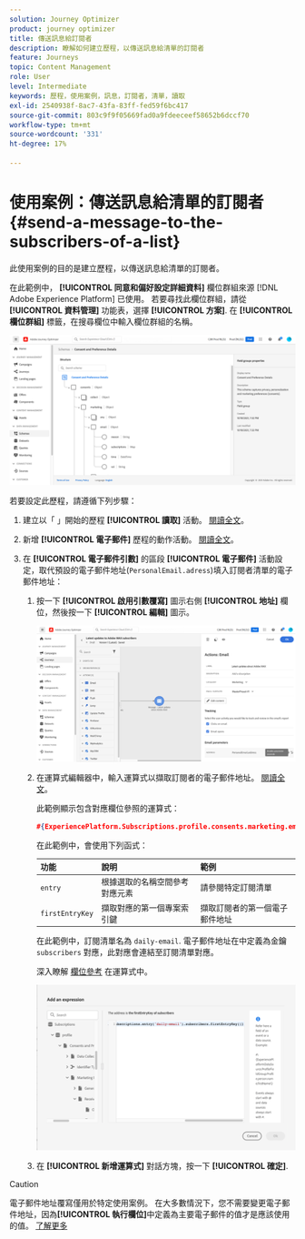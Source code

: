 ```yaml
---
solution: Journey Optimizer
product: journey optimizer
title: 傳送訊息給訂閱者
description: 瞭解如何建立歷程，以傳送訊息給清單的訂閱者
feature: Journeys
topic: Content Management
role: User
level: Intermediate
keywords: 歷程，使用案例，訊息，訂閱者，清單，讀取
exl-id: 2540938f-8ac7-43fa-83ff-fed59f6bc417
source-git-commit: 803c9f9f05669fad0a9fdeeceef58652b6dccf70
workflow-type: tm+mt
source-wordcount: '331'
ht-degree: 17%

---
```


# 使用案例：傳送訊息給清單的訂閱者{#send-a-message-to-the-subscribers-of-a-list}

此使用案例的目的是建立歷程，以傳送訊息給清單的訂閱者。

在此範例中， **[!UICONTROL 同意和偏好設定詳細資料]** 欄位群組來源 [!DNL Adobe Experience Platform] 已使用。 若要尋找此欄位群組，請從 **[!UICONTROL 資料管理]** 功能表，選擇 **[!UICONTROL 方案]**. 在 **[!UICONTROL 欄位群組]** 標籤，在搜尋欄位中輸入欄位群組的名稱。

![此欄位群組包含訂閱元素](assets/consent-and-preference-details-field-group.png)

若要設定此歷程，請遵循下列步驟：

1. 建立以「 」開始的歷程 **[!UICONTROL 讀取]** 活動。 [閱讀全文](journey-gs.md)。
1. 新增 **[!UICONTROL 電子郵件]** 歷程的動作活動。 [閱讀全文](journeys-message.md)。
1. 在 **[!UICONTROL 電子郵件引數]** 的區段 **[!UICONTROL 電子郵件]** 活動設定，取代預設的電子郵件地址(`PersonalEmail.adress`)填入訂閱者清單的電子郵件地址：

   1. 按一下 **[!UICONTROL 啟用引數覆寫]** 圖示右側 **[!UICONTROL 地址]** 欄位，然後按一下 **[!UICONTROL 編輯]** 圖示。

      ![](assets/message-to-subscribers-uc-1.png)

   1. 在運算式編輯器中，輸入運算式以擷取訂閱者的電子郵件地址。 [閱讀全文](expression/expressionadvanced.md)。

      此範例顯示包含對應欄位參照的運算式：

      ```json
      #{ExperiencePlatform.Subscriptions.profile.consents.marketing.email.subscriptions.entry('daily-email').subscribers.firstEntryKey()}
      ```

      在此範例中，會使用下列函式：

      | 功能 | 說明 | 範例 |
      | --- | --- | --- |
      | `entry` | 根據選取的名稱空間參考對應元素 | 請參閱特定訂閱清單 |
      | `firstEntryKey` | 擷取對應的第一個專案索引鍵 | 擷取訂閱者的第一個電子郵件地址 |

      在此範例中，訂閱清單名為 `daily-email`. 電子郵件地址在中定義為金鑰 `subscribers` 對應，此對應會連結至訂閱清單對應。

      深入瞭解 [欄位參考](expression/field-references.md) 在運算式中。

      ![](assets/message-to-subscribers-uc-2.png)

   1. 在 **[!UICONTROL 新增運算式]** 對話方塊，按一下 **[!UICONTROL 確定]**.

>[!CAUTION]
>
>電子郵件地址覆寫僅用於特定使用案例。 在大多數情況下，您不需要變更電子郵件地址，因為&#x200B;**[!UICONTROL 執行欄位]**&#x200B;中定義為主要電子郵件的值才是應該使用的值。 [了解更多](../configuration/primary-email-addresses.md)
